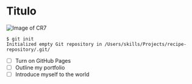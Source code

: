 # Titulo
![Image of CR7](https://upload.wikimedia.org/wikipedia/commons/8/8c/Cristiano_Ronaldo_2018.jpg)
```
$ git init
Initialized empty Git repository in /Users/skills/Projects/recipe-repository/.git/
```
- [ ] Turn on GitHub Pages
- [ ] Outline my portfolio
- [ ] Introduce myself to the world
